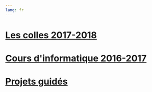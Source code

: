 ```yaml
---
lang: fr
---
```


# [Les colles 2017-2018](prog_2017/programmes.md)

# [Cours d'informatique 2016-2017](Cours_complet_2016_2017.pdf)

# [Projets guidés](projets/menu-projets.md)